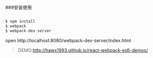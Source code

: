 ###安装使用

```js

$ npm install 
$ webpack 
$ webpack-dev-server

```

open http://localhost:8080/webpack-dev-server/index.html

> DEMO:http://hawx1993.github.io/react-webpack-es6-demos/
